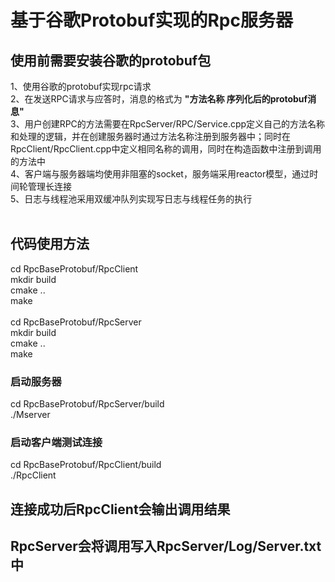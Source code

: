 基于谷歌Protobuf实现的Rpc服务器
========================
## 使用前需要安装谷歌的protobuf包
1、使用谷歌的protobuf实现rpc请求<br>
2、在发送RPC请求与应答时，消息的格式为 **"方法名称 序列化后的protobuf消息"** <br>
3、用户创建RPC的方法需要在RpcServer/RPC/Service.cpp定义自己的方法名称和处理的逻辑，并在创建服务器时通过方法名称注册到服务器中；同时在RpcClient/RpcClient.cpp中定义相同名称的调用，同时在构造函数中注册到调用的方法中<br>
4、客户端与服务器端均使用非阻塞的socket，服务端采用reactor模型，通过时间轮管理长连接<br>
5、日志与线程池采用双缓冲队列实现写日志与线程任务的执行<br>
<br>

## 代码使用方法
cd RpcBaseProtobuf/RpcClient<br>
mkdir build<br>
cmake ..<br>
make<br>
<br>
cd RpcBaseProtobuf/RpcServer<br>
mkdir build<br>
cmake ..<br>
make<br>

### 启动服务器
cd RpcBaseProtobuf/RpcServer/build<br>
./Mserver<br>

### 启动客户端测试连接
cd RpcBaseProtobuf/RpcClient/build<br>
./RpcClient<br>

## 连接成功后RpcClient会输出调用结果<br>
## RpcServer会将调用写入RpcServer/Log/Server.txt中<br>